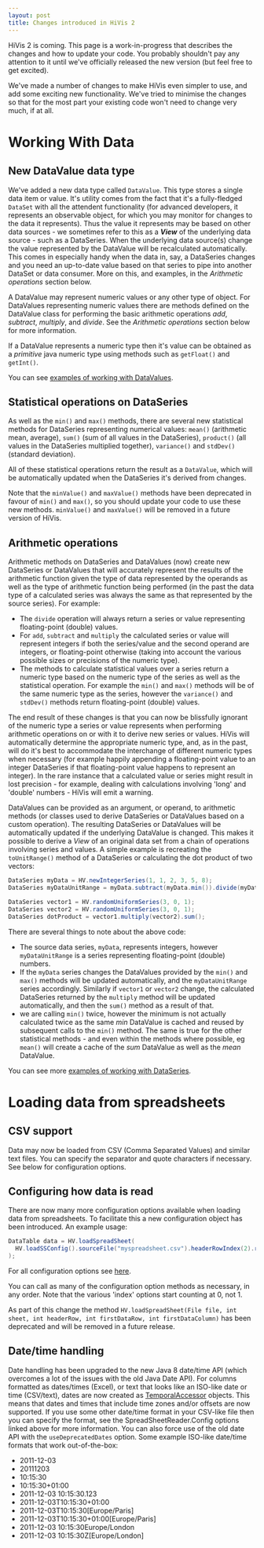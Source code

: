 ```yaml
---
layout: post
title: Changes introduced in HiVis 2
---
```


HiVis 2 is coming. This page is a work-in-progress that describes the changes and how to update your code. You probably shouldn't pay any attention to it until we've officially released the new version (but feel free to get excited).

We've made a number of changes to make HiVis even simpler to use, and add some exciting new functionality. We've tried to minimise the changes so that for the most part your existing code won't need to change very much, if at all.

# Working With Data

## New DataValue data type

We've added a new data type called `DataValue`. This type stores a single data item or value. It's utility comes from the fact that it's a fully-fledged `DataSet` with all the attendent functionality (for advanced developers, it represents an observable object, for which you may monitor for changes to the data it represents). Thus the value it represents may be based on other data sources - we sometimes refer to this as a ___View___ of the underlying data source - such as a DataSeries. When the underlying data source(s) change the value represented by the DataValue will be recalculated automatically. This comes in especially handy when the data in, say, a DataSeries changes and you need an up-to-date value based on that series to pipe into another DataSet or data consumer. More on this, and examples, in the _Arithmetic operations_ section below.

A DataValue may represent numeric values or any other type of object. For DataValues representing numeric values there are methods defined on the DataValue class for performing the basic arithmetic operations _add_, _subtract_, _multiply_, and _divide_. See the _Arithmetic operations_ section below for more information.

If a DataValue represents a numeric type then it's value can be obtained as a _primitive_ java numeric type using methods such as `getFloat()` and `getInt()`.

You can see [examples of working with DataValues](https://github.com/OliverColeman/hivis/blob/latest/src/hivis/example/Values.java).

## Statistical operations on DataSeries

As well as the `min()` and `max()` methods, there are several new statistical methods for DataSeries representing numerical values: `mean()` (arithmetic mean, average), `sum()` (sum of all values in the DataSeries), `product()` (all values in the DataSeries multiplied together), `variance()` and `stdDev()` (standard deviation).

All of these statistical operations return the result as a `DataValue`, which will be automatically updated when the DataSeries it's derived from changes.

Note that the `minValue()` and `maxValue()` methods have been deprecated in favour of `min()` and `max()`, so you should update your code to use these new methods. `minValue()` and `maxValue()` will be removed in a future version of HiVis.

## Arithmetic operations

Arithmetic methods on DataSeries and DataValues (now) create new DataSeries or DataValues that will accurately represent the results of the arithmetic function given the type of data represented by the operands as well as the type of arithmetic function being performed (in the past the data type of a calculated series was always the same as that represented by the source series). For example: 
* The `divide` operation will always return a series or value representing floating-point (double) values.
* For `add`, `subtract` and `multiply` the calculated series or value will represent integers if both the series/value and the second operand are integers, or floating-point otherwise (taking into account the various possible sizes or precisions of the numeric type).
* The methods to calculate statistical values over a series return a numeric type based on the numeric type of the series as well as the statistical operation. For example the `min()` and `max()` methods will be of the same numeric type as the series, however the `variance()` and `stdDev()` methods return floating-point (double) values.

The end result of these changes is that you can now be blissfully ignorant of the numeric type a series or value represents when performing arithmetic operations on or with it to derive new series or values. HiVis will automatically determine the appropriate numeric type, and, as in the past, will do it's best to accommodate the interchange of different numeric types when necessary (for example happily appending a floating-point value to an integer DataSeries if that floating-point value happens to represent an integer). In the rare instance that a calculated value or series might result in lost precision - for example, dealing with calculations involving 'long' and 'double' numbers - HiVis will emit a warning.

DataValues can be provided as an argument, or operand, to arithmetic methods (or classes used to derive DataSeries or DataValues based on a custom operation). The resulting DataSeries or DataValues will be automatically updated if the underlying DataValue is changed. This makes it possible to derive a _View_ of an original data set from a chain of operations involving series and values. A simple example is recreating the `toUnitRange()` method of a DataSeries or calculating the dot product of two vectors:
``` java
DataSeries myData = HV.newIntegerSeries(1, 1, 2, 3, 5, 8);
DataSeries myDataUnitRange = myData.subtract(myData.min()).divide(myData.max().subtract(myData.min()));

DataSeries vector1 = HV.randomUniformSeries(3, 0, 1);
DataSeries vector2 = HV.randomUniformSeries(3, 0, 1);
DataSeries dotProduct = vector1.multiply(vector2).sum();
```
There are several things to note about the above code:
* The source data series, `myData`, represents integers, however `myDataUnitRange` is a series representing floating-point (double) numbers.
* If the `myData` series changes the DataValues provided by the `min()` and `max()` methods will be updated automatically, and the `myDataUnitRange` series accordingly. Similarly if `vector1` or `vector2` change, the calculated DataSeries returned by the `multiply` method will be updated automatically, and then the `sum()` method as a result of that.
* we are calling `min()` twice, however the  minimum is not actually calculated twice as the same _min_ DataValue is cached and reused by subsequent calls to the `min()` method. The same is true for the other statistical methods - and even within the methods where possible, eg `mean()` will create a cache of the _sum_ DataValue as well as the _mean_ DataValue.

You can see more [examples of working with DataSeries](https://github.com/OliverColeman/hivis/blob/latest/src/hivis/example/Series.java).

# Loading data from spreadsheets

## CSV support

Data may now be loaded from CSV (Comma Separated Values) and similar text files. You can specify the separator and quote characters if necessary. See below for configuration options.

## Configuring how data is read

There are now many more configuration options available when loading data from spreadsheets. To facilitate this a new configuration object has been introduced. An example usage:

```java
DataTable data = HV.loadSpreadSheet(
  HV.loadSSConfig().sourceFile("myspreadsheet.csv").headerRowIndex(2).rowIndex(3).columnIndex(2)
);
```

For all configuration options see [here](https://olivercoleman.github.io/hivis/reference/hivis/data/reader/SpreadSheetReader.Config.html).

You can call as many of the configuration option methods as necessary, in any order. Note that the various 'index' options start counting at 0, not 1.

As part of this change the method `HV.loadSpreadSheet(File file, int sheet, int headerRow, int firstDataRow, int firstDataColumn)` has been deprecated and will be removed in a future release.

## Date/time handling

Date handling has been upgraded to the new Java 8 date/time API (which overcomes a lot of the issues with the old Java Date API). For columns formatted as dates/times (Excel), or text that looks like an ISO-like date or time (CSV/text), dates are now created as [TemporalAccessor](https://docs.oracle.com/javase/8/docs/api/java/time/temporal/TemporalAccessor.html) objects. This means that dates and times that include time zones and/or offsets are now supported. If you use some other date/time format in your CSV-like file then you can specify the format, see the SpreadSheetReader.Config options linked above for more information. You can also force use of the old date API with the `useDeprecatedDates` option. Some example ISO-like date/time formats that work out-of-the-box:
* 2011-12-03
* 20111203
* 10:15:30
* 10:15:30+01:00
* 2011-12-03 10:15:30.123
* 2011-12-03T10:15:30+01:00
* 2011-12-03T10:15:30[Europe/Paris]
* 2011-12-03T10:15:30+01:00[Europe/Paris]
* 2011-12-03 10:15:30Europe/London
* 2011-12-03 10:15:30Z[Europe/London]

